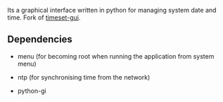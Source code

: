 Its a graphical interface written in python for managing system date and time. Fork of [timeset-gui](https://github.com/aadityabagga/timeset-gui).

## Dependencies

* menu (for becoming root when running the application from system menu)

* ntp (for synchronising time from the network)

* python-gi

